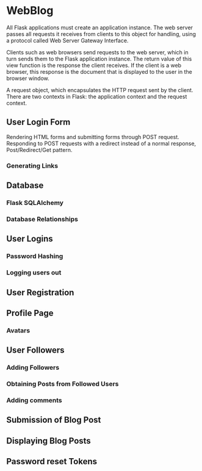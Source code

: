 # WebBlog
All Flask applications must create an application instance. The web server passes all
requests it receives from clients to this object for handling, using a protocol called
Web Server Gateway Interface.

Clients such as web browsers send requests to the web server, which in turn sends
them to the Flask application instance. The return value of this view function is the response
the client receives. If the client is a web browser, this response is the document that is
displayed to the user in the browser window.

A request object, which encapsulates the HTTP request sent by the client. There are two contexts in Flask: the application context and the request context.

## User Login Form
Rendering HTML forms and submitting forms through POST request. Responding to POST requests with a redirect instead of a normal
response, Post/Redirect/Get pattern.

### Generating Links

## Database
### Flask SQLAlchemy
### Database Relationships

## User Logins
### Password Hashing
### Logging users out

## User Registration

## Profile Page
### Avatars

## User Followers
### Adding Followers
### Obtaining Posts from Followed Users
### Adding comments

## Submission of Blog Post

## Displaying Blog Posts

## Password reset Tokens
